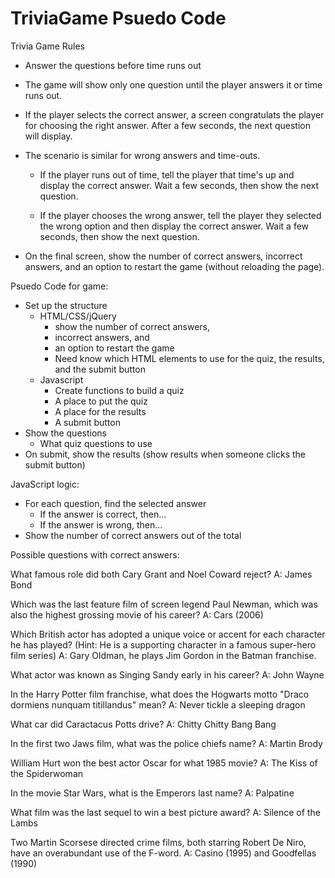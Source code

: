 # TriviaGame Psuedo Code

Trivia Game Rules
-   Answer the questions before time runs out

-   The game will show only one question until the player answers it or time runs out.

-   If the player selects the correct answer, a screen congratulats the player for choosing the right answer. 
    After a few seconds, the next question will display.

-   The scenario is similar for wrong answers and time-outs.
    -   If the player runs out of time, tell the player that time's up and display the correct answer. 
        Wait a few seconds, then show the next question.

    -   If the player chooses the wrong answer, tell the player they selected the wrong option and then display the correct answer. 
        Wait a few seconds, then show the next question.

-   On the final screen, show the number of correct answers, incorrect answers, and an option to restart the game (without reloading the page).

Psuedo Code for game:
-   Set up the structure
    -   HTML/CSS/jQuery
        -   show the number of correct answers, 
        -   incorrect answers, and 
        -   an option to restart the game
        -   Need know which HTML elements to use for the quiz, the results, and the submit button
    -   Javascript
        -   Create functions to build a quiz
        -   A place to put the quiz
        -   A place for the results
        -   A submit button
-   Show the questions
    -   What quiz questions to use
-   On submit, show the results (show results when someone clicks the submit button)


JavaScript logic:
-   For each question, find the selected answer
    -   If the answer is correct, then...
    -   If the answer is wrong, then...
-   Show the number of correct answers out of the total

Possible questions with correct answers:

What famous role did both Cary Grant and Noel Coward reject?
A: James Bond

Which was the last feature film of screen legend Paul Newman, which was also the highest grossing movie of his career?
A:  Cars (2006)

Which British actor has adopted a unique voice or accent for each character he has played? 
(Hint: He is a supporting character in a famous super-hero film series)
A: Gary Oldman, he plays Jim Gordon in the Batman franchise.

What actor was known as Singing Sandy early in his career?
A:  John Wayne

In the Harry Potter film franchise, what does the Hogwarts motto "Draco dormiens nunquam titillandus" mean?
A: Never tickle a sleeping dragon

What car did Caractacus Potts drive?
A:  Chitty Chitty Bang Bang

In the first two Jaws film, what was the police chiefs name?
A:  Martin Brody

William Hurt won the best actor Oscar for what 1985 movie?
A:  The Kiss of the Spiderwoman

In the movie Star Wars, what is the Emperors last name?
A:  Palpatine

What film was the last sequel to win a best picture award?
A:  Silence of the Lambs

Two Martin Scorsese directed crime films, both starring Robert De Niro, have an overabundant use of the F-word.
A:  Casino (1995) and Goodfellas (1990)


